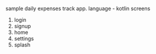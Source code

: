 sample daily expenses track app.
language - kotlin
screens 
1. login
2. signup
3. home
4. settings
5. splash

